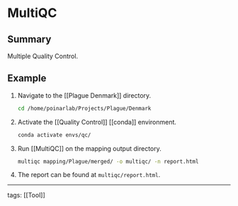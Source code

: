 # MultiQC

## Summary

Multiple Quality Control.

## Example

1. Navigate to the [[Plague Denmark]] directory.
	```bash
	cd /home/poinarlab/Projects/Plague/Denmark
	```
1. Activate the [[Quality Control]] [[conda]] environment.
	```bash
	conda activate envs/qc/
	```
1. Run [[MultiQC]] on the mapping output directory.
	```bash
	multiqc mapping/Plague/merged/ -o multiqc/ -n report.html
	```
	
1. The report can be found at ```multiqc/report.html```.

---

tags: [[Tool]]